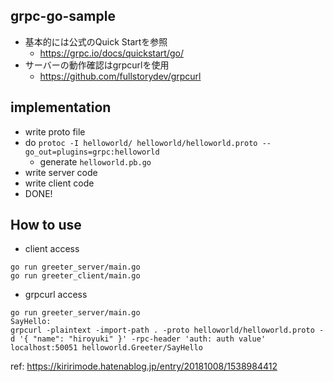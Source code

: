 ## grpc-go-sample
- 基本的には公式のQuick Startを参照
  - https://grpc.io/docs/quickstart/go/
- サーバーの動作確認はgrpcurlを使用
  - https://github.com/fullstorydev/grpcurl
  
## implementation
- write proto file
- do `protoc -I helloworld/ helloworld/helloworld.proto --go_out=plugins=grpc:helloworld`
  - generate `helloworld.pb.go`
- write server code
- write client code
- DONE!

## How to use
- client access
```
go run greeter_server/main.go
go run greeter_client/main.go
```
- grpcurl access
```
go run greeter_server/main.go
SayHello:
grpcurl -plaintext -import-path . -proto helloworld/helloworld.proto -d '{ "name": "hiroyuki" }' -rpc-header 'auth: auth value' localhost:50051 helloworld.Greeter/SayHello
```
ref: https://kiririmode.hatenablog.jp/entry/20181008/1538984412